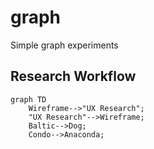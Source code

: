 # graph
Simple graph experiments


## Research Workflow
```mermaid
graph TD
    Wireframe-->"UX Research";
    "UX Research"-->Wireframe;
    Baltic-->Dog;
    Condo-->Anaconda;
```
